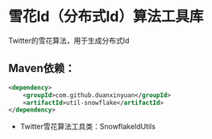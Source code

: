 # 雪花Id（分布式Id）算法工具库

Twitter的雪花算法，用于生成分布式Id

## Maven依赖：
```xml
<dependency>
    <groupId>com.github.duanxinyuan</groupId>
    <artifactId>util-snowflake</artifactId>
</dependency>
```

* Twitter雪花算法工具类：SnowflakeIdUtils